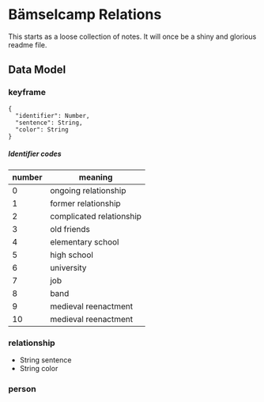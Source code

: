 # Bämselcamp Relations

This starts as a loose collection of notes. It will once be a shiny and glorious readme file.

## Data Model

### keyframe

```
{
  "identifier": Number,
  "sentence": String,
  "color": String
}
```

##### Identifier codes

| number | meaning |
|--------|---------|
| 0      | ongoing relationship |
| 1      | former relationship |
| 2      | complicated relationship       |
| 3      | old friends |
| 4      | elementary school |
| 5      | high school |
| 6      | university |
| 7      | job |
| 8      | band |
| 9      | medieval reenactment |
| 10      | medieval reenactment |

### relationship

- String sentence
- String color

### person
